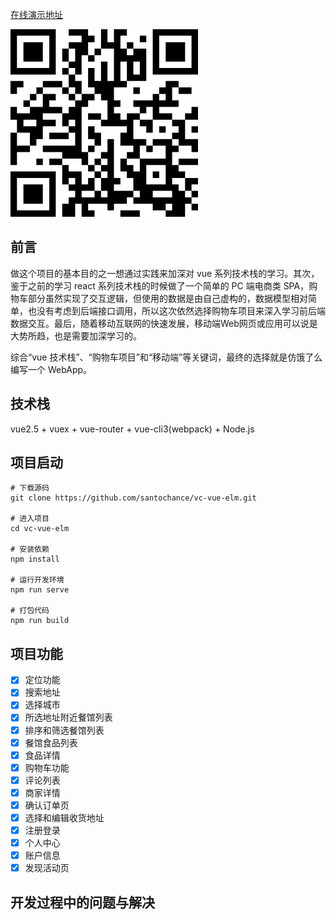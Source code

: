 [在线演示地址](https://santochance.github.io/vc-vue-elm/)

![二维码](./docs/demo_qrcode.png)

## 前言

做这个项目的基本目的之一想通过实践来加深对 vue 系列技术栈的学习。其次，鉴于之前的学习 react 系列技术栈的时候做了一个简单的 PC 端电商类 SPA，购物车部分虽然实现了交互逻辑，但使用的数据是由自己虚构的，数据模型相对简单，也没有考虑到后端接口调用，所以这次依然选择购物车项目来深入学习前后端数据交互。最后，随着移动互联网的快速发展，移动端Web网页或应用可以说是大势所趋，也是需要加深学习的。

综合“vue 技术栈”、“购物车项目”和“移动端”等关键词，最终的选择就是仿饿了么编写一个 WebApp。

## 技术栈

vue2.5 + vuex + vue-router + vue-cli3(webpack) + Node.js

## 项目启动

```
# 下载源码
git clone https://github.com/santochance/vc-vue-elm.git

# 进入项目
cd vc-vue-elm

# 安装依赖
npm install

# 运行开发环境
npm run serve

# 打包代码
npm run build
```

## 项目功能

- [x] 定位功能
- [x] 搜索地址
- [x] 选择城市
- [x] 所选地址附近餐馆列表
- [x] 排序和筛选餐馆列表
- [x] 餐馆食品列表
- [x] 食品详情
- [x] 购物车功能
- [x] 评论列表
- [x] 商家详情
- [x] 确认订单页
- [x] 选择和编辑收货地址
- [x] 注册登录
- [x] 个人中心
- [x] 账户信息
- [x] 发现活动页

<!--
## 演示截图

首页
搜索地址
附近餐馆列表
餐馆食品列表
确认订单
评论列表
购物车
登录注册
个人中心
-->

## 开发过程中的问题与解决


<!--
## 实现的组件或插件

Modal
Toast
Tabs
ImageViewer
InfiniteScroll
Sticker?
TabBar
-->


